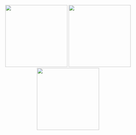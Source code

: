 <p align="center">
  <img width="200" height="200" src="https://media.tenor.com/6sabBfcb4poAAAAC/gojo-jujutsu-kaisen.gif" />
  <img width="200" height="200" src="https://res.cloudinary.com/dts5hyzdq/image/upload/f_auto,q_auto/qujibwr38cddeitj5gdf" />
  <img width="200" height="200" src="https://img.ifunny.co/images/2b718cbfae6eb9d54beb842b58563885dd1f8b345b0a8202e9c41f0aa8e37ccd_3.jpg" />
</p>
